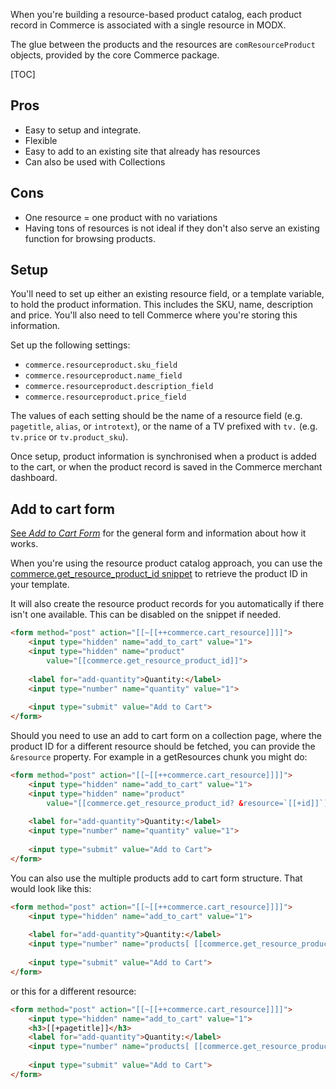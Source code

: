When you're building a resource-based product catalog, each product record in Commerce is associated with a single resource in MODX.

The glue between the products and the resources are `comResourceProduct` objects, provided by the core Commerce package.

[TOC]

## Pros 

- Easy to setup and integrate. 
- Flexible 
- Easy to add to an existing site that already has resources
- Can also be used with Collections

## Cons

- One resource = one product with no variations
- Having tons of resources is not ideal if they don't also serve an existing function for browsing products. 

## Setup

You'll need to set up either an existing resource field, or a template variable, to hold the product information. This includes the SKU, name, description and price. You'll also need to tell Commerce where you're storing this information. 

Set up the following settings:

- `commerce.resourceproduct.sku_field`
- `commerce.resourceproduct.name_field`
- `commerce.resourceproduct.description_field`
- `commerce.resourceproduct.price_field`

The values of each setting should be the name of a resource field (e.g. `pagetitle`, `alias`, or `introtext`), or the name of a TV prefixed with `tv.` (e.g. `tv.price` or `tv.product_sku`). 

Once setup, product information is synchronised when a product is added to the cart, or when the product record is saved in the Commerce merchant dashboard.

## Add to cart form

[See _Add to Cart Form_](Add_to_Cart_Form) for the general form and information about how it works.

When you're using the resource product catalog approach, you can use the [commerce.get_resource_product_id snippet](../Snippets/get_resource_product_id) to retrieve the product ID in your template.

It will also create the resource product records for you automatically if there isn't one available. This can be disabled on the snippet if needed. 

```` html
<form method="post" action="[[~[[++commerce.cart_resource]]]]">
    <input type="hidden" name="add_to_cart" value="1">
    <input type="hidden" name="product"
        value="[[commerce.get_resource_product_id]]">
    
    <label for="add-quantity">Quantity:</label>
    <input type="number" name="quantity" value="1">
    
    <input type="submit" value="Add to Cart">
</form>
````

Should you need to use an add to cart form on a collection page, where the product ID for a different resource should be fetched, you can provide the `&resource` property. For example in a getResources chunk you might do:

```` html
<form method="post" action="[[~[[++commerce.cart_resource]]]]">
    <input type="hidden" name="add_to_cart" value="1">
    <input type="hidden" name="product"
        value="[[commerce.get_resource_product_id? &resource=`[[+id]]`]]">
    
    <label for="add-quantity">Quantity:</label>
    <input type="number" name="quantity" value="1">
    
    <input type="submit" value="Add to Cart">
</form>
````

You can also use the multiple products add to cart form structure. That would look like this:



```` html
<form method="post" action="[[~[[++commerce.cart_resource]]]]">
    <input type="hidden" name="add_to_cart" value="1">
    
    <label for="add-quantity">Quantity:</label>
    <input type="number" name="products[ [[commerce.get_resource_product_id]] ][quantity]" value="1">
    
    <input type="submit" value="Add to Cart">
</form>
````

or this for a different resource:

```` html
<form method="post" action="[[~[[++commerce.cart_resource]]]]">
    <input type="hidden" name="add_to_cart" value="1">
    <h3>[[+pagetitle]]</h3>
    <label for="add-quantity">Quantity:</label>
    <input type="number" name="products[ [[commerce.get_resource_product_id? &resource=`[[+id]]`]] ][quantity]" value="1">
    
    <input type="submit" value="Add to Cart">
</form>
````

